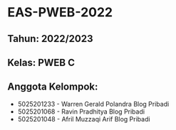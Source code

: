# EAS-PWEB-2022

## Tahun: 2022/2023

## Kelas: PWEB C

## Anggota Kelompok:

- 5025201233 - Warren Gerald Polandra Blog Pribadi
- 5025201068 - Ravin Pradhitya Blog Pribadi
- 5025201048 - Afril Muzzaqi Arif Blog Pribadi
